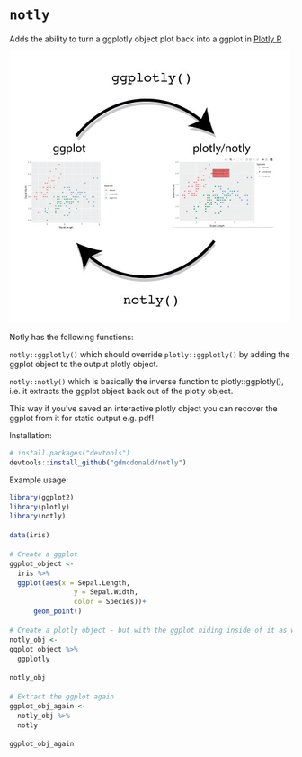 # `notly`
Adds the ability to turn a ggplotly object plot back into a ggplot in [Plotly R](https://github.com/plotly/plotly.R)

![Circle of Notly](man/figures/notly.jpg)

Notly has the following functions:

`notly::ggplotly()` which should override `plotly::ggplotly()` by adding the ggplot object to the output plotly object.

`notly::notly()` which is basically the inverse function to plotly::ggplotly(), i.e. it extracts the ggplot object back out of the plotly object.

This way if you've saved an interactive plotly object you can recover the ggplot from it for static output e.g. pdf!

Installation:
```r
# install.packages("devtools")
devtools::install_github("gdmcdonald/notly")
```

Example usage:
```r
library(ggplot2)
library(plotly)
library(notly)

data(iris)

# Create a ggplot
ggplot_object <-
  iris %>%
  ggplot(aes(x = Sepal.Length,
                y = Sepal.Width,
                color = Species))+
      geom_point()

# Create a plotly object - but with the ggplot hiding inside of it as well
notly_obj <-
ggplot_object %>%
  ggplotly

notly_obj

# Extract the ggplot again
ggplot_obj_again <-
  notly_obj %>%
  notly
  
ggplot_obj_again
```
